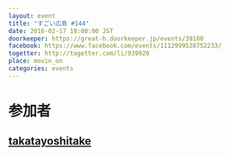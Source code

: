 ```yaml
---
layout: event
title: "すごい広島 #144"
date: 2016-02-17 18:00:00 JST
doorkeeper: https://great-h.doorkeeper.jp/events/39180
facebook: https://www.facebook.com/events/1112999528752233/
togetter: http://togetter.com/li/939920
place: movin_on
categories: events
---
```


# 参加者


## [takatayoshitake](http://twitter.com/takatayoshitake)
